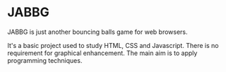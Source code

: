 # JABBG
JABBG is just another bouncing balls game for web browsers.

It's a basic project used to study HTML, CSS and Javascript.
There is no requirement for graphical enhancement.
The main aim is to apply programming techniques.

